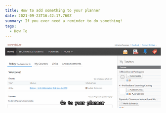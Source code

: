 ```yaml
---
title: How to add something to your planner
date: 2021-09-23T16:42:17.760Z
summary: If you ever need a reminder to do something!
tags:
  - How To
---
```

![](/static/img/how-to-add-to-planner.gif)